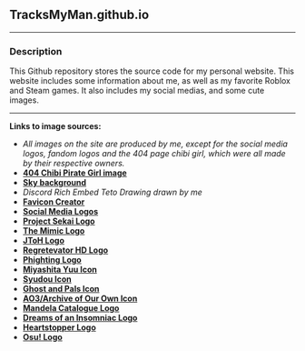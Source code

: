 
## TracksMyMan.github.io

*******************************************************************************************************************

### Description

This Github repository stores the source code for my personal website. This website includes some information about me, as well as my favorite Roblox and Steam games. It also includes my social medias, and some cute images.

*******************************************************************************************************************

**Links to image sources:**
 - *All images on the site are produced by me, except for the social media logos, fandom logos and the 404 page chibi girl, which were all made by their respective owners.*
 - [**404 Chibi Pirate Girl image**](https://wpclipart.com/cartoon/anime/chibi/chibi_girl_eyepatch.jpg.html)
 - [**Sky background**](https://www.pexels.com/photo/white-clouds-in-pink-and-blue-clouds-2310713/)
 - *Discord Rich Embed Teto Drawing drawn by me*
 - [**Favicon Creator**](https://www.favicon.cc/)
 - [**Social Media Logos**](https://1000logos.net/)
 - [**Project Sekai Logo**](https://projectsekai.fandom.com/wiki/Project_SEKAI_Wiki?file=Logo.png)
 - [**The Mimic Logo**](https://mimic.fandom.com/wiki/The_Mimic/Thumbnails?file=TheMimicIcon.png)
 - [**JToH Logo**](https://roblox.fandom.com/wiki/Juke%27s_Towers_of_Hell?file=JTOH.png)
 - [**Regretevator HD Logo**](https://regretevator.fandom.com/f/p/4400000000000160840)
 - [**Phighting Logo**](https://tvtropes.org/pmwiki/pmwiki.php/VideoGame/Phighting)
 - [**Miyashita Yuu Icon**](https://utaite.fandom.com/wiki/Miyashita_Yuu?file=Miyashita_Yuu_icon.png#Gallery)
 - [**Syudou Icon**](https://vocaloid.fandom.com/wiki/Syudou?file=Syudou_flamingo.jpeg)
 - [**Ghost and Pals Icon**](https://www.youtube.com/@ghostandpals)
 - [**AO3/Archive of Our Own Icon**](https://en.m.wikipedia.org/wiki/File:Archive_of_Our_Own_logo.png)
 - [**Mandela Catalogue Logo**](https://commons.wikimedia.org/wiki/File:The_Mandela_Catalogue_logo.png)
 - [**Dreams of an Insomniac Logo**](https://dreams-of-an-insomniac.fandom.com/wiki/Dreams_of_an_Insomniac_Wiki)
 - [**Heartstopper Logo**](https://en.m.wikipedia.org/wiki/File:Heartstopper.png)
 - [**Osu! Logo**](https://en.m.wikipedia.org/wiki/File:Osu!_Logo_2016.svg)